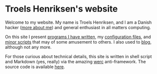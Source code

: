 Troels Henriksen's website
================================

Welcome to my website.  My name is Troels Henriksen, and I am a Danish
hacker ([more about me][1]) and general enthusiast in all matters
computing.

On this site I present [programs I have written][2], my [configuration
files][3], and [minor scripts][4] that may of some amusement to
others.  I also used to [blog][5], although not any more.

For those curious about technical details, this site is written in
shell script and Markdown (yes, really) via the amazing [werc][6]
anti-framework.  The source code is available [here][sigkillsource].

[1]: /me
[2]: /programs
[3]: /config
[4]: /hacks
[5]: /blog
[6]: http://werc.cat-v.org/
[sigkillsource]: http://github.com/Athas/sigkill.dk